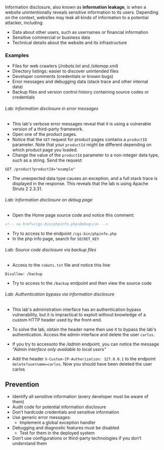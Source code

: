 
Information disclosure, also known as **information leakage**, is when a website unintentionally reveals sensitive information to its users. Depending on the context, websites may leak all kinds of information to a potential attacker, including:

- Data about other users, such as usernames or financial information
- Sensitive commercial or business data
- Technical details about the website and its infrastructure

### Examples

- Files for web crawlers (*/robots.txt* and */sitemap.xml*)
- Directory listings: easier to discover unintended files
- Developer comments (credentials or known bugs)
- Error messages and debugging data (stack trace and other internal data)
- Backup files and version control history containing source codes or credentials

###### Lab: Information disclosure in error messages

- This lab's verbose error messages reveal that it is using a vulnerable version of a third-party framework.
- Open one of the product pages.
- Notice that the `GET` request for product pages contains a `productID` parameter. Note that your `productId` might be different depending on which product page you loaded.
- Change the value of the `productId` parameter to a non-integer data type, such as a string. Send the request:

```http
GET /product?productId="example"
```

- The unexpected data type causes an exception, and a full stack trace is displayed in the response. This reveals that the lab is using Apache Struts 2 2.3.31.

###### Lab: Information disclosure on debug page

- Open the Home page source code and notice this comment:

```html
<!-- <a href=/cgi-bin/phpinfo.php>Debug</a> -->
```

- Try to access to the endpoint `/cgi-bin/phpinfo.php`
- In the php info page, search for `SECRET_KEY`

###### Lab: Source code disclosure via backup files

- Access to the `robots.txt` file and notice this line:

`Disallow: /backup`

- Try to access to the `/backup` endpoint and then view the source code

###### Lab: Authentication bypass via information disclosure

- This lab's administration interface has an authentication bypass vulnerability, but it is impractical to exploit without knowledge of a custom HTTP header used by the front-end.

- To solve the lab, obtain the header name then use it to bypass the lab's authentication. Access the admin interface and delete the user `carlos`.

- If you try to accessoto the */admin* endpoint, you can notice the message *"Admin interface only available to local users"*

- Add the header `X-Custom-IP-Authorization: 127.0.0.1` to the endpoint `delete?username=carlos`. Now you should have been deleted the user carlos

## Prevention

- Identify all sensitive information (every developer must be aware of them)
- Audit code for potential information disclosure
- Don’t hardcode credentials and sensitive information
- Use generic error messages:
	- Implement a global exception handler
- Debugging and diagnostic features must be disabled
	- Test for them in the deployed system
- Don’t use configurations or third-party technologies if you don’t understand them